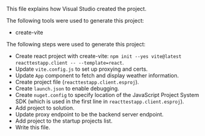 This file explains how Visual Studio created the project.

The following tools were used to generate this project:
- create-vite

The following steps were used to generate this project:
- Create react project with create-vite: `npm init --yes vite@latest reacttestapp.client -- --template=react`.
- Update `vite.config.js` to set up proxying and certs.
- Update `App` component to fetch and display weather information.
- Create project file (`reacttestapp.client.esproj`).
- Create `launch.json` to enable debugging.
- Create `nuget.config` to specify location of the JavaScript Project System SDK (which is used in the first line in `reacttestapp.client.esproj`).
- Add project to solution.
- Update proxy endpoint to be the backend server endpoint.
- Add project to the startup projects list.
- Write this file.
